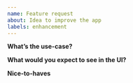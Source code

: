 ```yaml
---
name: Feature request
about: Idea to improve the app
labels: enhancement
---
```


**What’s the use-case?**

**What would you expect to see in the UI?**

**Nice-to-haves**
